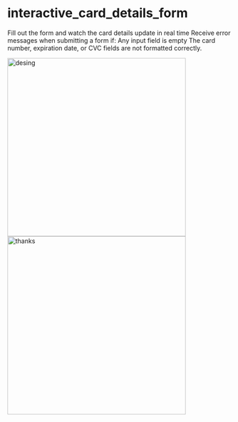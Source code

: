 # interactive_card_details_form

Fill out the form and watch the card details update in real time
Receive error messages when submitting a form if:
Any input field is empty
The card number, expiration date, or CVC fields are not formatted correctly.



<img width="400" alt="desing" src="https://user-images.githubusercontent.com/90634573/195344555-a30c5918-58b1-44eb-9e41-c955bc6ba027.png">

<img width="400" alt="thanks" src="https://user-images.githubusercontent.com/90634573/196724695-ea1dae49-d328-4047-bc57-96028b712a5c.png">
